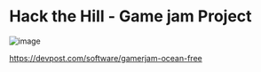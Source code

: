 # Hack the Hill - Game jam Project 

![image](https://github.com/onekorea37/gamejam/assets/91768420/a789cfbd-b2f2-46be-ac4a-d349de68f204)

https://devpost.com/software/gamerjam-ocean-free
